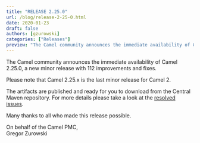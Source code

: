 ```yaml
---
title: "RELEASE 2.25.0"
url: /blog/release-2-25-0.html
date: 2020-01-23
draft: false
authors: [gzurowski]
categories: ["Releases"]
preview: "The Camel community announces the immediate availability of Camel 2.25.0"
---
```



The Camel community announces the immediate availability of Camel 2.25.0, a new minor release with 112 improvements and fixes.

Please note that Camel 2.25.x is the last minor release for Camel 2.

The artifacts are published and ready for you to download from the Central Maven repository. For more details please take a look at the  [resolved issues](/releases/release-2.25.0/#resolved).

Many thanks to all who made this release possible.

On behalf of the Camel PMC,  
Gregor Zurowski
